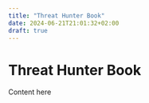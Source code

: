 ```yaml
---
title: "Threat Hunter Book"
date: 2024-06-21T21:01:32+02:00
draft: true
---
```


# Threat Hunter Book

Content here